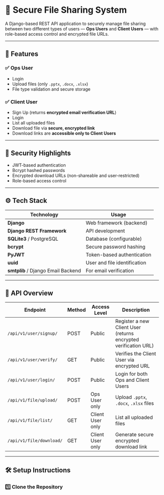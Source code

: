 # 🔐 Secure File Sharing System

A Django-based REST API application to securely manage file sharing between two different types of users — **Ops Users** and **Client Users** — with role-based access control and encrypted file URLs.

---

## 📌 Features

### ✅ Ops User
- Login
- Upload files (only `.pptx`, `.docx`, `.xlsx`)
- File type validation and secure storage

### ✅ Client User
- Sign Up (returns **encrypted email verification URL**)
- Login
- List all uploaded files
- Download file via **secure, encrypted link**
- Download links are **accessible only to Client Users**

---

## 🔐 Security Highlights
- JWT-based authentication
- Bcrypt hashed passwords
- Encrypted download URLs (non-shareable and user-restricted)
- Role-based access control

---

## ⚙️ Tech Stack

| Technology     | Usage                       |
|----------------|-----------------------------|
| **Django**     | Web framework (backend)     |
| **Django REST Framework** | API development         |
| **SQLite3** / PostgreSQL | Database (configurable) |
| **bcrypt**     | Secure password hashing     |
| **PyJWT**      | Token-based authentication  |
| **uuid**       | User and file identification|
| **smtplib** / Django Email Backend | For email verification |

---

## 📮 API Overview

| Endpoint                    | Method | Access Level    | Description                                  |
|----------------------------|--------|------------------|----------------------------------------------|
| `/api/v1/user/signup/`     | POST   | Public           | Register a new Client User (returns encrypted verification URL) |
| `/api/v1/user/verify/`     | GET    | Public           | Verifies the Client User via encrypted URL   |
| `/api/v1/user/login/`      | POST   | Public           | Login for both Ops and Client Users          |
| `/api/v1/file/upload/`     | POST   | Ops User only    | Upload `.pptx`, `.docx`, `.xlsx` files       |
| `/api/v1/file/list/`       | GET    | Client User only | List all uploaded files                      |
| `/api/v1/file/download/`   | GET    | Client User only | Generate secure encrypted download link      |

---

## 🛠️ Setup Instructions

### 1️⃣ Clone the Repository

